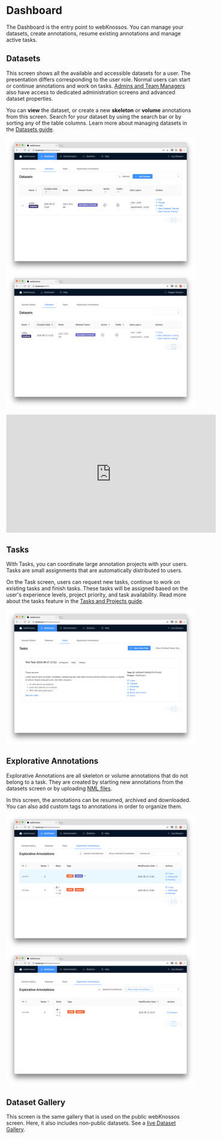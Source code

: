 # Dashboard

The Dashboard is the entry point to webKnossos.
You can manage your datasets, create annotations, resume existing annotations and manage active tasks.

## Datasets
This screen shows all the available and accessible datasets for a user.
The presentation differs corresponding to the user role.
Normal users can start or continue annotations and work on tasks.
[Admins and Team Managers](./users.md#access-rights-roles) also have access to dedicated administration screens and advanced dataset properties.

You can **view** the dataset, or create a new **skeleton** or **volume** annotations from this screen.
Search for your dataset by using the search bar or by sorting any of the table columns.
Learn more about managing datasets in the [Datasets guide](./datasets.md).

![Dashboard for Team Managers or Admins](./images/dashboard_datasets.png)
![Dashboard for Normal Users](./images/dashboard_normal_user.png)

<iframe width="560" height="315" src="https://www.youtube.com/embed/naPL1jfCdOc" frameborder="0" allow="accelerometer; autoplay; encrypted-media; gyroscope; picture-in-picture" allowfullscreen></iframe> 

## Tasks

With Tasks, you can coordinate large annotation projects with your users.
Tasks are small assignments that are automatically distributed to users.

On the Task screen, users can request new tasks, continue to work on existing tasks and finish tasks.
These tasks will be assigned based on the user's experience levels, project priority, and task availability.
Read more about the tasks feature in the [Tasks and Projects guide](./tasks.md).

![Work with Tasks](./images/dashboard_tasks.png)

## Explorative Annotations
Explorative Annotations are all skeleton or volume annotations that do not belong to a task.
They are created by starting new annotations from the datasets screen or by uploading [NML files](./data_formats.md#nml).

In this screen, the annotations can be resumed, archived and downloaded.
You can also add custom tags to annotations in order to organize them.

![Manage and resume Explorative Annotations](./images/dashboard_annotations.png)
![View archived Explorative Annotations](./images/dashboard_archive.png)

## Dataset Gallery

This screen is the same gallery that is used on the public webKnossos screen.
Here, it also includes non-public datasets.
See a [live Dataset Gallery](https://demo.webknossos.org).
